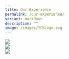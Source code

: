 ```yaml
---
title: Our Experience
permalink: /our-experience/
variant: markdown
description: ""
image: /images/YCKLogo.svg
---
```

<div class="yck-component">
	<div class="isomer-card-grid">
		<div class="isomer-card">
			<div class="isomer-card-image">
				<img src="https://placehold.co/600x400">
			</div>
	</div>
	<div class="isomer-card">
			<div class="isomer-card-image">
				<img src="https://placehold.co/600x400">
			</div>
	</div>
		<div class="isomer-card">
			<div class="isomer-card-image">
				<img src="https://placehold.co/600x400">
			</div>
	</div>
	</div>
</div>
	